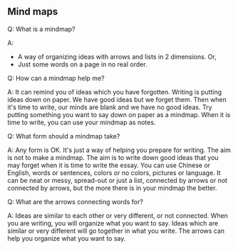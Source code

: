 ## Mind maps

Q: What is a mindmap?

A:

* A way of organizing ideas with arrows and lists in 2 dimensions. Or,
* Just some words on a page in no real order.

Q: How can a mindmap help me?

A: It can remind you of ideas which you have forgotten. Writing is putting ideas down on paper. We have good ideas but we forget them. Then when it's time to write, our minds are blank and we have no good ideas. Try putting something you want to say down on paper as a mindmap. When it is time to write, you can use your mindmap as notes.

Q: What form should a mindmap take?

A: Any form is OK. It's just a way of helping you prepare for writing. The aim is not to make a mindmap. The aim is to write down good ideas that you may forget when it is time to write the essay. You can use Chinese or English, words or sentences, colors or no colors, pictures or language. It can be neat or messy, spread-out or just a list, connected by arrows or not connected by arrows, but the more there is in your mindmap the better.

Q: What are the arrows connecting words for?

A: Ideas are similar to each other or very different, or not connected. When you are writing, you will organize what you want to say. Ideas which are similar or very different will go together in what you write. The arrows can help you organize what you want to say.
